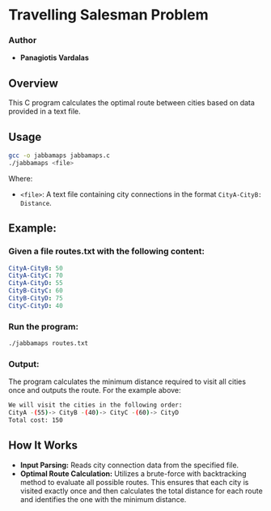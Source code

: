 # Travelling Salesman Problem


### Author

- **Panagiotis Vardalas**

## Overview

This C program calculates the optimal route between cities based on data provided in a text file.

## Usage

```sh
gcc -o jabbamaps jabbamaps.c
./jabbamaps <file>
```

Where:

- ``<file>``: A text file containing city connections in the format ``CityA-CityB: Distance``.

## Example:

### Given a file routes.txt with the following content:
```yml
CityA-CityB: 50
CityA-CityC: 70
CityA-CityD: 55
CityB-CityC: 60
CityB-CityD: 75
CityC-CityD: 40
```
### Run the program:

```sh
./jabbamaps routes.txt
```

### Output:

The program calculates the minimum distance required to visit all cities once and outputs the route. For the example above:
```sh
We will visit the cities in the following order:
CityA -(55)-> CityB -(40)-> CityC -(60)-> CityD
Total cost: 150
```
## How It Works

- **Input Parsing:** Reads city connection data from the specified file.
- **Optimal Route Calculation:** Utilizes a brute-force with backtracking method to evaluate all possible routes. This ensures that each city is visited exactly once and then calculates the total distance for each route and identifies the one with the minimum distance.
